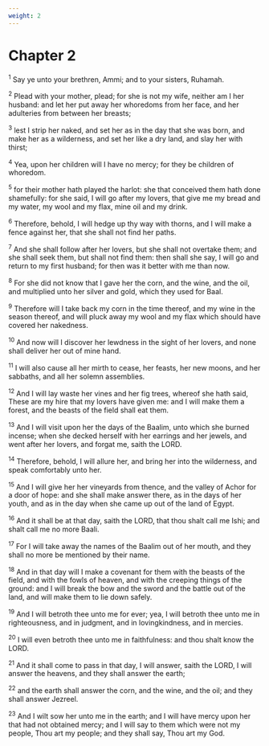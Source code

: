 ```yaml
---
weight: 2
---
```


# Chapter 2

<sup>1</sup> Say ye unto your brethren, Ammi; and to your sisters, Ruhamah. 

<sup>2</sup> Plead with your mother, plead; for she is not my wife, neither am I her husband: and let her put away her whoredoms from her face, and her adulteries from between her breasts; 

<sup>3</sup> lest I strip her naked, and set her as in the day that she was born, and make her as a wilderness, and set her like a dry land, and slay her with thirst; 

<sup>4</sup> Yea, upon her children will I have no mercy; for they be children of whoredom. 

<sup>5</sup> for their mother hath played the harlot: she that conceived them hath done shamefully: for she said, I will go after my lovers, that give me my bread and my water, my wool and my flax, mine oil and my drink. 

<sup>6</sup> Therefore, behold, I will hedge up thy way with thorns, and I will make a fence against her, that she shall not find her paths. 

<sup>7</sup> And she shall follow after her lovers, but she shall not overtake them; and she shall seek them, but shall not find them: then shall she say, I will go and return to my first husband; for then was it better with me than now. 

<sup>8</sup> For she did not know that I gave her the corn, and the wine, and the oil, and multiplied unto her silver and gold, which they used for Baal. 

<sup>9</sup> Therefore will I take back my corn in the time thereof, and my wine in the season thereof, and will pluck away my wool and my flax which should have covered her nakedness. 

<sup>10</sup> And now will I discover her lewdness in the sight of her lovers, and none shall deliver her out of mine hand. 

<sup>11</sup> I will also cause all her mirth to cease, her feasts, her new moons, and her sabbaths, and all her solemn assemblies. 

<sup>12</sup> And I will lay waste her vines and her fig trees, whereof she hath said, These are my hire that my lovers have given me: and I will make them a forest, and the beasts of the field shall eat them. 

<sup>13</sup> And I will visit upon her the days of the Baalim, unto which she burned incense; when she decked herself with her earrings and her jewels, and went after her lovers, and forgat me, saith the LORD. 

<sup>14</sup> Therefore, behold, I will allure her, and bring her into the wilderness, and speak comfortably unto her. 

<sup>15</sup> And I will give her her vineyards from thence, and the valley of Achor for a door of hope: and she shall make answer there, as in the days of her youth, and as in the day when she came up out of the land of Egypt. 

<sup>16</sup> And it shall be at that day, saith the LORD, that thou shalt call me Ishi; and shalt call me no more Baali. 

<sup>17</sup> For I will take away the names of the Baalim out of her mouth, and they shall no more be mentioned by their name. 

<sup>18</sup> And in that day will I make a covenant for them with the beasts of the field, and with the fowls of heaven, and with the creeping things of the ground: and I will break the bow and the sword and the battle out of the land, and will make them to lie down safely. 

<sup>19</sup> And I will betroth thee unto me for ever; yea, I will betroth thee unto me in righteousness, and in judgment, and in lovingkindness, and in mercies. 

<sup>20</sup> I will even betroth thee unto me in faithfulness: and thou shalt know the LORD. 

<sup>21</sup> And it shall come to pass in that day, I will answer, saith the LORD, I will answer the heavens, and they shall answer the earth; 

<sup>22</sup> and the earth shall answer the corn, and the wine, and the oil; and they shall answer Jezreel. 

<sup>23</sup> And I wilt sow her unto me in the earth; and I will have mercy upon her that had not obtained mercy; and I will say to them which were not my people, Thou art my people; and they shall say, Thou art my God. 


